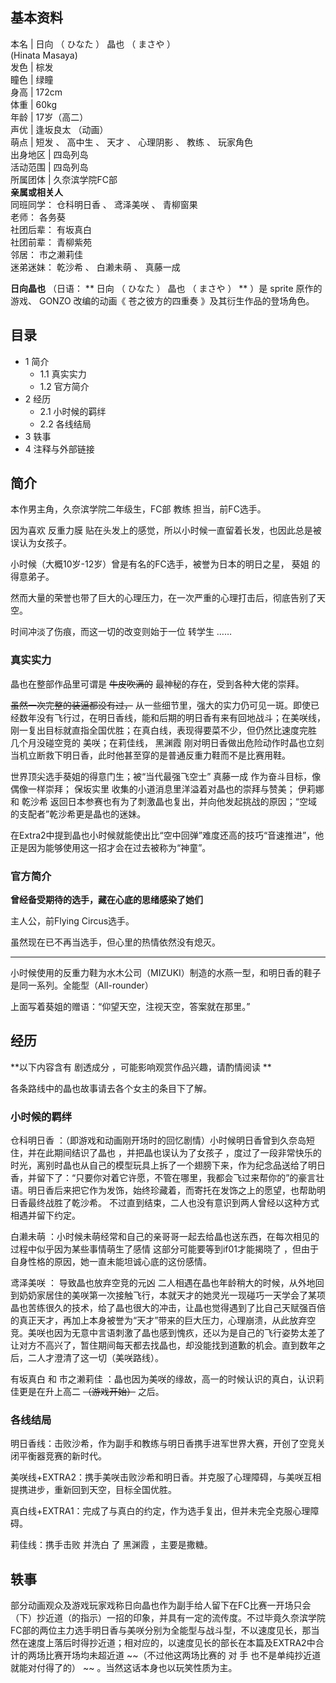 **基本资料**  
---  
本名  |  日向  （  ひなた  ）  晶也  （  まさや  ）    
(Hinata Masaya)  
发色  |  棕发   
瞳色  |  绿瞳   
身高  |  172cm   
体重  |  60kg   
年龄  |  17岁（高二）   
声优  |  逢坂良太  （动画）   
萌点  |  短发  、  高中生  、  天才  、  心理阴影  、  教练  、  玩家角色   
出身地区  |  四岛列岛   
活动范围  |  四岛列岛   
所属团体  |  久奈滨学院FC部   
**亲属或相关人**  
同班同学：  仓科明日香  、  鸢泽美咲  、  青柳窗果  
老师：  各务葵  
社团后辈：  有坂真白  
社团前辈：  青柳紫苑  
邻居：  市之濑莉佳  
迷弟迷妹：  乾沙希  、  白濑未萌  、  真藤一成  
  
**日向晶也** （日语： ** 日向  （  ひなた  ）  晶也  （  まさや  ）  ** ）是  sprite  原作的游戏、  GONZO
改编的动画《  苍之彼方的四重奏  》及其衍生作品的登场角色。

##  目录

  * 1  简介 
    * 1.1  真实实力 
    * 1.2  官方简介 
  * 2  经历 
    * 2.1  小时候的羁绊 
    * 2.2  各线结局 
  * 3  轶事 
  * 4  注释与外部链接 

##  简介

本作男主角，久奈滨学院二年级生，FC部  教练  担当，前FC选手。

因为喜欢  反重力膜  贴在头发上的感觉，所以小时候一直留着长发，也因此总是被误认为女孩子。

小时候（大概10岁-12岁）曾是有名的FC选手，被誉为日本的明日之星，  葵姐  的得意弟子。

然而大量的荣誉也带了巨大的心理压力，在一次严重的心理打击后，彻底告别了天空。

时间冲淡了伤痕，而这一切的改变则始于一位  转学生  ……

###  真实实力

晶也在整部作品里可谓是 ~~牛皮吹满的~~ 最神秘的存在，受到各种大佬的崇拜。

~~虽然一次完整的装逼都没有过，~~
从一些细节里，强大的实力仍可见一斑。即使已经数年没有飞行过，在明日香线，能和后期的明日香有来有回地战斗；在美咲线，刚一复出目标就直指全国优胜；在真白线，表现得要菜不少，但仍然比速度完胜
几个月没碰空竞的  美咲；在莉佳线，  黑渊霞  刚对明日香做出危险动作时晶也立刻当机立断救下明日香，此时他甚至穿的是普通反重力鞋而不是比赛用鞋。

世界顶尖选手葵姐的得意门生；被“当代最强飞空士”  真藤一成  作为奋斗目标，像偶像一样崇拜；  保坂实里  收集的小道消息里洋溢着对晶也的崇拜与赞美；
伊莉娜  和  乾沙希  返回日本参赛也有为了刺激晶也复出，并向他发起挑战的原因；“空域的支配者”乾沙希更是晶也的迷妹。

在Extra2中提到晶也小时候就能使出比“空中回弹”难度还高的技巧“音速推进”，他正是因为能够使用这一招才会在过去被称为“神童”。

###  官方简介

**曾经备受期待的选手，藏在心底的思绪感染了她们**

主人公，前Flying Circus选手。

虽然现在已不再当选手，但心里的热情依然没有熄灭。

* * *

小时候使用的反重力鞋为水木公司（MIZUKI）制造的水燕一型，和明日香的鞋子是同一系列。全能型（All-rounder）

上面写着葵姐的赠语：“仰望天空，注视天空，答案就在那里。”

##  经历

**以下内容含有 剧透成分  ，可能影响观赏作品兴趣，请酌情阅读 **

各条路线中的晶也故事请去各个女主的条目下了解。

###  小时候的羁绊

仓科明日香  ：（即游戏和动画刚开场时的回忆剧情）小时候明日香曾到久奈岛短住，并在此期间结识了晶也  ，并把晶也误认为了女孩子
，度过了一段非常快乐的时光，离别时晶也从自己的模型玩具上拆了一个翅膀下来，作为纪念品送给了明日香，并留下了：“只要你对着它许愿，不管在哪里，我都会飞过来帮你的”的豪言壮语。明日香后来把它作为发饰，始终珍藏着，而寄托在发饰之上的愿望，也帮助明日香最终战胜了乾沙希。
不过直到结束，二人也没有意识到两人曾经以这种方式相遇并留下约定。

  
白濑未萌  ：小时候未萌经常和自己的亲哥哥一起去给晶也送东西，在每次相见的过程中似乎因为某些事情萌生了感情  这部分可能要等到if01才能揭晓了
，但由于自身性格的原因，她一直未能坦诚心底的这份感情。

  
鸢泽美咲  ：  导致晶也放弃空竞的元凶
二人相遇在晶也年龄稍大的时候，从外地回到奶奶家居住的美咲第一次接触飞行，本就天才的她灵光一现碰巧一天学会了某项晶也苦练很久的技术，给了晶也很大的冲击，让晶也觉得遇到了比自己天赋强百倍的真正天才，再加上本身被誉为“天才”带来的巨大压力，心理崩溃，从此放弃空竞。美咲也因为无意中言语刺激了晶也感到愧疚，还以为是自己的飞行姿势太差了让对方不高兴了，暂住期间每天都去找晶也，却没能找到道歉的机会。直到数年之后，二人才澄清了这一切（美咲路线）。

  
有坂真白  和  市之濑莉佳  ：晶也因为美咲的缘故，高一的时候认识的真白，认识莉佳更是在升上高二 ~~（游戏开始）~~ 之后。

###  各线结局

明日香线：击败沙希，作为副手和教练与明日香携手进军世界大赛，开创了空竞关闭平衡器竞赛的新时代。

美咲线+EXTRA2：携手美咲击败沙希和明日香。并克服了心理障碍，与美咲互相提携进步，重新回到天空，目标全国优胜。

真白线+EXTRA1：完成了与真白的约定，作为选手复出，但并未完全克服心理障碍。

莉佳线：携手击败  并洗白  了  黑渊霞  ，主要是撒糖。

##  轶事

部分动画观众及游戏玩家戏称日向晶也作为副手给人留下在FC比赛一开场只会（下）抄近道（的指示）一招的印象，并具有一定的流传度。不过毕竟久奈滨学院FC部的两位主力选手明日香与美咲分别为全能型与战斗型，不以速度见长，那当然在速度上落后时得抄近道；相对应的，以速度见长的部长在本篇及EXTRA2中合计的两场比赛开场均未超近道
~~（不过他这两场比赛的 对  手  也不是单纯抄近道就能对付得了的） ~~ 。当然这话本身也以玩笑性质为主。